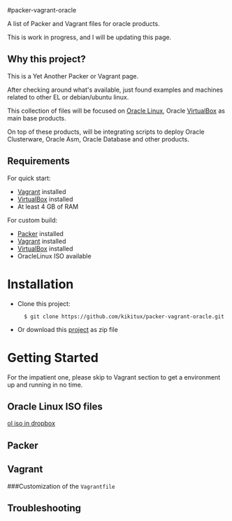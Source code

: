 #packer-vagrant-oracle

A list of Packer and Vagrant files for oracle products.

This is work in progress, and I will be updating this page.


## Why this project?

This is a Yet Another Packer or Vagrant page.

After checking around what's available, just found examples and machines related to other EL or debian/ubuntu linux.

This collection of files will be focused on [Oracle Linux], Oracle [VirtualBox] as main base products.

On top of these products, will be integrating scripts to deploy Oracle Clusterware, Oracle Asm, Oracle Database and other products.

## Requirements

For quick start:

* [Vagrant] installed
* [VirtualBox] installed
* At least 4 GB of RAM

For custom build:

* [Packer] installed
* [Vagrant] installed
* [VirtualBox] installed
* OracleLinux ISO available

# Installation

* Clone this project:

        $ git clone https://github.com/kikitux/packer-vagrant-oracle.git
        
* Or download this [project] as zip file


# Getting Started

For the impatient one, please skip to Vagrant section to get a environment up and running in no time.

## Oracle Linux ISO files

[ol iso in dropbox]

## Packer

## Vagrant


###Customization of the `Vagrantfile`


## Troubleshooting

[Vagrant]: http://www.vagrantup.com/

[Packer]: http://packer.io/

[VirtualBox]: https://www.virtualbox.org/

[vagrant files in dropbox]: https://www.dropbox.com/sh/3ks3e34en9bbec9/zjtqkm71RD/vagrant 

[dropbox]: https://www.dropbox.com/sh/3ks3e34en9bbec9/vf_s1n0Pps

[Oracle Linux]: https://linux.oracle.com/

[Oracle Linux Wiki]: https://wikis.oracle.com/display/oraclelinux/Home/

[ol iso in dropbox]: https://www.dropbox.com/sh/jsb3y18z4ebbowa/Z3qVA6JDC-

[Text]: http://link/

[project]: https://github.com/kikitux/packer-vagrant-oracle/archive/master.zip
